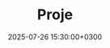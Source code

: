 ---
title: Proje
slug: "projects"
date: 2025-07-26 15:30:00+0300
description: Yazılım geliştirme projeleri ve teknik çalışmalar. Farklı platformlarda yapılmış yazılım ve teknoloji odaklı projeler.
image:

# Badge style
style:
    background: "#3F51B5"
    color: "#FFFFFF"
---